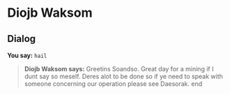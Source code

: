 # Diojb Waksom
## Dialog

**You say:** `hail`



>**Diojb Waksom says:** Greetins Soandso. Great day for a mining if I dunt say so meself. Deres alot to be done so if ye need to speak with someone concerning our operation please see Daesorak.
end
